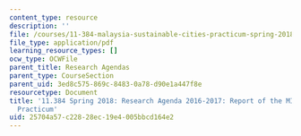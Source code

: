 ```yaml
---
content_type: resource
description: ''
file: /courses/11-384-malaysia-sustainable-cities-practicum-spring-2018/25704a57c22828ec19e4005bbcd164e2_MIT11_384S18_2016Cohort.pdf
file_type: application/pdf
learning_resource_types: []
ocw_type: OCWFile
parent_title: Research Agendas
parent_type: CourseSection
parent_uid: 3ed8c575-869c-8483-0a78-d90e1a447f8e
resourcetype: Document
title: '11.384 Spring 2018: Research Agenda 2016-2017: Report of the MIT-UTM 2016
  Practicum'
uid: 25704a57-c228-28ec-19e4-005bbcd164e2
---
```

